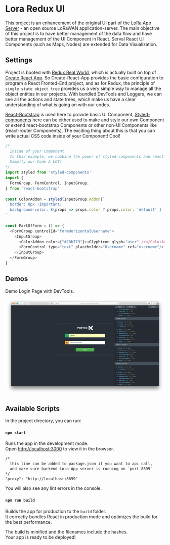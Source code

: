 # Lora Redux UI

This project is an enhancement of the original UI part of the [LoRa App Server](https://github.com/brocaar/lora-app-server) - an open source LoRaWAN application-server.
The main objective of this project is to have better management of the data flow and have better management of the UI Component in React. Serval React UI Components (such as Maps, Nodes) are extended for Data Visualization.

## Settings

Project is booted with [Redux Real World](https://github.com/reactjs/redux/tree/master/examples/real-world), which is actually built on top of [Create React App](https://github.com/facebookincubator/create-react-app).
So Create-React-App provides the basic configuration to program a React Fronted-End project, and as for Redux,
the principle of `single state object tree` provides us a very simple way to manage all the object entities in our projects. With bundled DevTools and Loggers, we can see all the actions and state trees, which make us have a clear understanding of what is going on with our codes.

[React-Bootstrap](https://react-bootstrap.github.io) is used here to provide basic UI Component, [Styled-components](https://github.com/styled-components/styled-components) here can be either used to make and style our own Component or extend react-bootstrap Components or other non-UI Components like (react-router Components). The exciting thing about this is that you can write actual CSS code inside of your Component! Cool!

```javascript
/*
  Inside of your Component
  In this example, we combine the power of styled-components and react-bootstrap
  Simplfy our Code A LOT!
*/
import styled from 'styled-components'
import {
  FormGroup, FormControl, InputGroup,
} from 'react-bootstrap'

const ColorAddon = styled(InputGroup.Addon)`
  border: 0px !important;
  background-color: ${props => props.color ? props.color: 'default' } !important;
`

const PartOfForm = () => {
  <FormGroup controlId="formHorizontalUsername">
    <InputGroup>
      <ColorAddon color={"#28b779"}><Glyphicon glyph="user" /></ColorAddon>
      <FormControl type="text" placeholder="Username" ref="username"/>
    </InputGroup>
  </FormGroup>
}
```

## Demos

Demo Login Page with DevTools.

![applications](docs/img/login_demo.png)

## Available Scripts

In the project directory, you can run:

#### `npm start`

Runs the app in the development mode.<br>
Open [http://localhost:3000](http://localhost:3000) to view it in the browser.

```
/*
  this line can be added to package.json if you want to api call,
  and make sure backend Lora App server is running on `port 8899`
*/
"proxy": "http://localhost:8899"
```

You will also see any lint errors in the console.

#### `npm run build`

Builds the app for production to the `build` folder.<br>
It correctly bundles React in production mode and optimizes the build for the best performance.

The build is minified and the filenames include the hashes.<br>
Your app is ready to be deployed!
